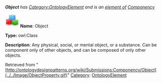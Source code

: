 ___Object__ has [Category:OntologyElement](../../Category/OntologyElement "Category:OntologyElement") and is an [element of](../../Property/ElementOf "Property:ElementOf") [Componency](../../Submissions/Componency "Submissions:Componency")_


  




[![Class](../../images/thumb/2/27/Class.gif/45px-Class.gif)](../../Image/Class.gif "Class")
__Name__: Object 


__Type:__ owl:Class 


__Description__: Any physical, social, or mental object, or a substance. Can be component only of other objects, and can be composed of only other objects. 





Retrieved from "[http://ontologydesignpatterns.org/wiki/Submissions:Componency/Object](../../Image/ObjectProperty.gif)"
 [Category](http://ontologydesignpatterns.org/wiki/Special:Categories "Special:Categories"): [OntologyElement](../../Category/OntologyElement "Category:OntologyElement")